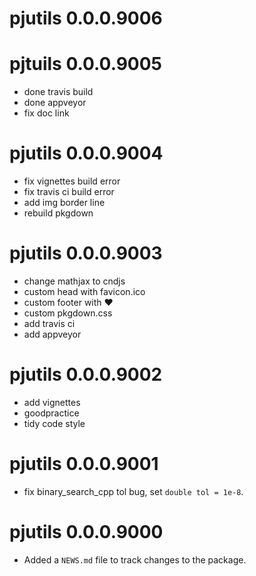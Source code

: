 # pjutils 0.0.0.9006

# pjtuils 0.0.0.9005

* done travis build
* done appveyor
* fix doc link

# pjutils 0.0.0.9004

* fix vignettes build error
* fix travis ci build error
* add img border line
* rebuild pkgdown

# pjutils 0.0.0.9003

* change mathjax to cndjs
* custom head with favicon.ico
* custom footer with &hearts;
* custom pkgdown.css
* add travis ci
* add appveyor

# pjutils 0.0.0.9002

* add vignettes
* goodpractice
* tidy code style

# pjutils 0.0.0.9001

* fix binary_search_cpp tol bug, set `double tol = 1e-8`.

# pjutils 0.0.0.9000

* Added a `NEWS.md` file to track changes to the package.
